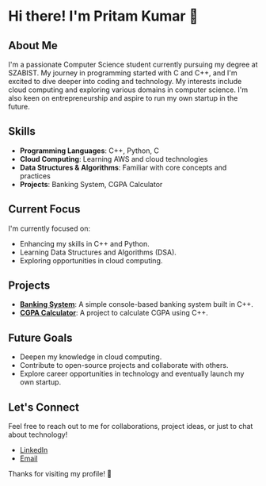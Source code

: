# Hi there! I'm Pritam Kumar 👋

## About Me
I'm a passionate Computer Science student currently pursuing my degree at SZABIST. My journey in programming started with C and C++, and I'm excited to dive deeper into coding and technology. My interests include cloud computing and exploring various domains in computer science. I'm also keen on entrepreneurship and aspire to run my own startup in the future.

## Skills
- **Programming Languages**: C++, Python, C
- **Cloud Computing**: Learning AWS and cloud technologies
- **Data Structures & Algorithms**: Familiar with core concepts and practices
- **Projects**: Banking System, CGPA Calculator

## Current Focus
I'm currently focused on:
- Enhancing my skills in C++ and Python.
- Learning Data Structures and Algorithms (DSA).
- Exploring opportunities in cloud computing.

## Projects
- **[Banking System](link-to-your-repo)**: A simple console-based banking system built in C++.
- **[CGPA Calculator](link-to-your-repo)**: A project to calculate CGPA using C++.

## Future Goals
- Deepen my knowledge in cloud computing.
- Contribute to open-source projects and collaborate with others.
- Explore career opportunities in technology and eventually launch my own startup.

## Let's Connect
Feel free to reach out to me for collaborations, project ideas, or just to chat about technology!

- [LinkedIn](soon)
- [Email](pritam03128910155@gmail.com)

Thanks for visiting my profile! 🚀

